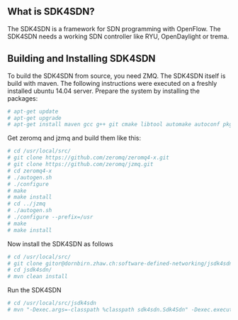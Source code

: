 What is SDK4SDN?
----------------

The SDK4SDN is a framework for SDN programming with OpenFlow. The SDK4SDN needs 
a working SDN controller like RYU, OpenDaylight or trema.

Building and Installing SDK4SDN
-------------------------------

To build the SDK4SDN from source, you need ZMQ. The SDK4SDN itself is build 
with maven. The following instructions were executed on a freshly installed 
ubuntu 14.04 server. Prepare the system by installing the packages:

```bash
# apt-get update
# apt-get upgrade
# apt-get install maven gcc g++ git cmake libtool automake autoconf pkg-config openjdk-7-jdk
```

Get zeromq and jzmq and build them like this:

```bash
# cd /usr/local/src/
# git clone https://github.com/zeromq/zeromq4-x.git
# git clone https://github.com/zeromq/jzmq.git
# cd zeromq4-x
# ./autogen.sh
# ./configure
# make
# make install
# cd ../jzmq
# ./autogen.sh
# ./configure --prefix=/usr
# make
# make install
```

Now install the SDK4SDN as follows

```bash
# cd /usr/local/src/
# git clone gitor@dornbirn.zhaw.ch:software-defined-networking/jsdk4sdn.git
# cd jsdk4sdn/
# mvn clean install
```

Run the SDK4SDN

```bash
# cd /usr/local/src/jsdk4sdn
# mvn "-Dexec.args=-classpath %classpath sdk4sdn.Sdk4Sdn" -Dexec.executable=java org.codehaus.mojo:exec-maven-plugin:1.2.1:exec
```
